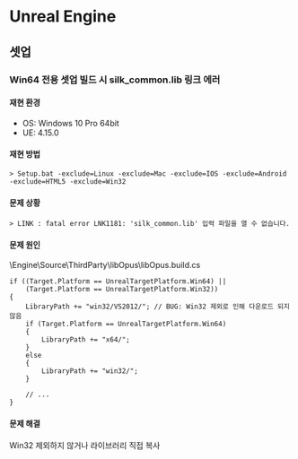 # Unreal Engine

## 셋업

### Win64 전용 셋업 빌드 시 silk_common.lib 링크 에러

#### 재현 환경

* OS: Windows 10 Pro 64bit
* UE: 4.15.0

#### 재현 방법
    
    > Setup.bat -exclude=Linux -exclude=Mac -exclude=IOS -exclude=Android -exclude=HTML5 -exclude=Win32 

#### 문제 상황

    > LINK : fatal error LNK1181: 'silk_common.lib' 입력 파일을 열 수 없습니다.

#### 문제 원인

\Engine\Source\ThirdParty\libOpus\libOpus.build.cs

    if ((Target.Platform == UnrealTargetPlatform.Win64) ||
        (Target.Platform == UnrealTargetPlatform.Win32))
    {
        LibraryPath += "win32/VS2012/"; // BUG: Win32 제외로 인해 다운로드 되지 않음
        if (Target.Platform == UnrealTargetPlatform.Win64)
        {
            LibraryPath += "x64/";
        }
        else
        {
            LibraryPath += "win32/";
        }

        // ...
    }

#### 문제 해결

Win32 제외하지 않거나 라이브러리 직접 복사